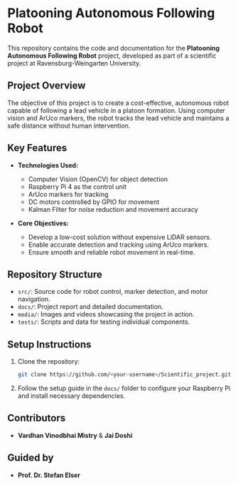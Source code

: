 # Platooning Autonomous Following Robot

This repository contains the code and documentation for the **Platooning Autonomous Following Robot** project, developed as part of a scientific project at Ravensburg-Weingarten University. 

## Project Overview
The objective of this project is to create a cost-effective, autonomous robot capable of following a lead vehicle in a platoon formation. Using computer vision and ArUco markers, the robot tracks the lead vehicle and maintains a safe distance without human intervention.

## Key Features
- **Technologies Used:**
  - Computer Vision (OpenCV) for object detection
  - Raspberry Pi 4 as the control unit
  - ArUco markers for tracking
  - DC motors controlled by GPIO for movement
  - Kalman Filter for noise reduction and movement accuracy

- **Core Objectives:**
  - Develop a low-cost solution without expensive LiDAR sensors.
  - Enable accurate detection and tracking using ArUco markers.
  - Ensure smooth and reliable robot movement in real-time.

## Repository Structure
- `src/`: Source code for robot control, marker detection, and motor navigation.
- `docs/`: Project report and detailed documentation.
- `media/`: Images and videos showcasing the project in action.
- `tests/`: Scripts and data for testing individual components.

## Setup Instructions
1. Clone the repository:
   ```bash
   git clone https://github.com/<your-username>/Scientific_project.git
2. Follow the setup guide in the `docs/` folder to configure your Raspberry Pi and install necessary dependencies.

## Contributors
- **Vardhan Vinodbhai Mistry**  & **Jai Doshi**

## Guided by
- **Prof. Dr. Stefan Elser** 
